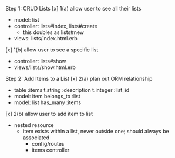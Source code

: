 Step 1: CRUD Lists
[x] 1(a) allow user to see all their lists
  - model: list
  - controller: lists#index, lists#create
    - this doubles as lists#new
  - views: lists/index.html.erb

[x] 1(b) allow user to see a specific list
  - controller: lists#show
  - views/lists/show.html.erb

Step 2: Add Items to a List
[x] 2(a) plan out ORM relationship
  - table :items
    t.string :description
    t.integer :list_id
  - model: item
    belongs_to :list
  - model: list
    has_many :items

[x] 2(b) allow user to add item to list
  - nested resource
    - item exists within a list, never outside one; should always be associated
      - config/routes
      - items controller

